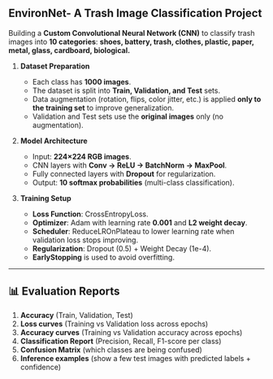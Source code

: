 ## EnvironNet- A Trash Image Classification Project

Building a **Custom Convolutional Neural Network (CNN)** to classify trash images into **10 categories**:
**shoes, battery, trash, clothes, plastic, paper, metal, glass, cardboard, biological.**

1. **Dataset Preparation**

   * Each class has **1000 images**.
   * The dataset is split into **Train, Validation, and Test** sets.
   * Data augmentation (rotation, flips, color jitter, etc.) is applied **only to the training set** to improve generalization.
   * Validation and Test sets use the **original images** only (no augmentation).

2. **Model Architecture**
   * Input: **224×224 RGB images**.
   * CNN layers with **Conv → ReLU → BatchNorm → MaxPool**.
   * Fully connected layers with **Dropout** for regularization.
   * Output: **10 softmax probabilities** (multi-class classification).

3. **Training Setup**

   * **Loss Function**: CrossEntropyLoss.
   * **Optimizer**: Adam with learning rate **0.001** and **L2 weight decay**.
   * **Scheduler**: ReduceLROnPlateau to lower learning rate when validation loss stops improving.
   * **Regularization**: Dropout (0.5) + Weight Decay (1e-4).
   * **EarlyStopping** is used to avoid overfitting.

---

## 📊 Evaluation Reports

1. **Accuracy** (Train, Validation, Test)
2. **Loss curves** (Training vs Validation loss across epochs)
3. **Accuracy curves** (Training vs Validation accuracy across epochs)
4. **Classification Report** (Precision, Recall, F1-score per class)
5. **Confusion Matrix** (which classes are being confused)
6. **Inference examples** (show a few test images with predicted labels + confidence)
